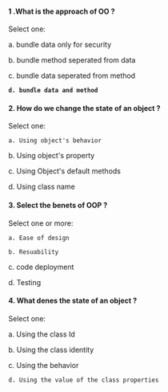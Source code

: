 #### 1 .What is the approach of OO ?

Select one:

a. bundle data only for security

b. bundle method seperated from data

c. bundle data seperated from method

**`d. bundle data and method`**

#### 2. How do we change the state of an object ?

Select one:

`a. Using object's behavior`

b. Using object's property

c. Using Object's default methods

d. Using class name


#### 3. Select the benets of OOP ?

Select one or more:

`a. Ease of design`

`b. Resuability`

c. code deployment

d. Testing

#### 4. What denes the state of an object ?

Select one:

a. Using the class Id

b. Using the class identity

c. Using the behavior

`d. Using the value of the class properties`

